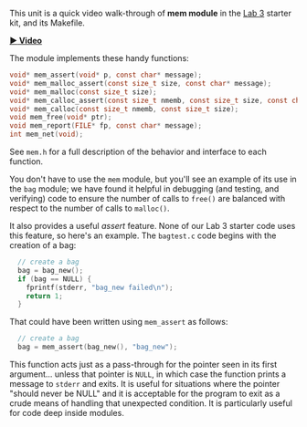 This unit is a quick video walk-through of **mem module** in the [Lab 3](https://github.com/CS50DartmouthFA25/home/blob/main/labs/lab3) starter kit, and its Makefile.

**[:arrow_forward: Video](https://dartmouth.hosted.panopto.com/Panopto/Pages/Viewer.aspx?id=75860588-a1c3-4a4c-8a1d-ad0d01176ac4)**

The module implements these handy functions:

```c
void* mem_assert(void* p, const char* message);
void* mem_malloc_assert(const size_t size, const char* message);
void* mem_malloc(const size_t size);
void* mem_calloc_assert(const size_t nmemb, const size_t size, const char* message);
void* mem_calloc(const size_t nmemb, const size_t size);
void mem_free(void* ptr);
void mem_report(FILE* fp, const char* message);
int mem_net(void);
```

See `mem.h` for a full description of the behavior and interface to each function.

You don't have to use the `mem` module, but you'll see an example of its use in the `bag` module; we have found it helpful in debugging (and testing, and verifying) code to ensure the number of calls to `free()` are balanced with respect to the number of calls to `malloc()`.

It also provides a useful *assert* feature.
None of our Lab 3 starter code uses this feature, so here's an example.
The `bagtest.c` code begins with the creation of a bag:

```c
  // create a bag                                                               
  bag = bag_new();
  if (bag == NULL) {
    fprintf(stderr, "bag_new failed\n");
    return 1;
  }
```

That could have been written using `mem_assert` as follows:

```c
  // create a bag                                                               
  bag = mem_assert(bag_new(), "bag_new");
```

This function acts just as a pass-through for the pointer seen in its first argument... unless that pointer is `NULL`, in which case the function prints a message to `stderr` and exits.
It is useful for situations where the pointer "should never be NULL" and it is acceptable for the program to exit as a crude means of handling that unexpected condition.
It is particularly useful for code deep inside modules.
